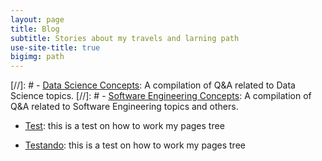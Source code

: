 ```yaml
---
layout: page
title: Blog
subtitle: Stories about my travels and larning path
use-site-title: true
bigimg: path
---
```


[//]: # - [<u>Data Science Concepts</u>](ds_concepts): A compilation of Q&A related to Data Science topics.
[//]: # - [<u>Software Engineering Concepts</u>](se_concepts): A compilation of Q&A related to Software Engineering topics and others.



- [<u>Test</u>](blog-post-2): this is a test on how to work my pages tree


- [<u>Testando</u>](blog-post): this is a test on how to work my pages tree

